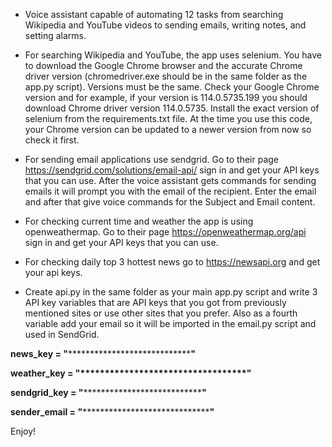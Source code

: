 - Voice assistant capable of automating 12 tasks from searching Wikipedia and YouTube videos to sending emails, writing notes, and setting alarms. 

- For searching Wikipedia and YouTube, the app uses selenium. You have to download the Google Chrome browser and the accurate Chrome driver version (chromedriver.exe should be in the same folder as the app.py script). Versions must be the same. Check your Google Chrome version and for example, if your version is 114.0.5735.199 you should download Chrome driver version 114.0.5735. Install the exact version of selenium from the requirements.txt file. At the time you use this code, your Chrome version can be updated to a newer version from now so check it first.

- For sending email applications use sendgrid. Go to their page https://sendgrid.com/solutions/email-api/ sign in and get your API keys that you can use. After the voice assistant gets commands for sending emails it will prompt you with the email of the recipient. Enter the email and after that give voice commands for the Subject and Email content.

- For checking current time and weather the app is using openweathermap. Go to their page https://openweathermap.org/api sign in and get your API keys that you can use. 

- For checking daily top 3 hottest news go to https://newsapi.org and get your api keys.

- Create api.py in the same folder as your main app.py script and write 3 API key variables that are API keys that you got from previously mentioned sites or use other sites that you prefer. Also as a fourth variable add your email so it will be imported in the email.py script and used in SendGrid. 

**news_key = "********************************"**

**weather_key = "**********************************"**

**sendgrid_key = "*********************************"****

**sender_email = "*********************************"**

Enjoy!
